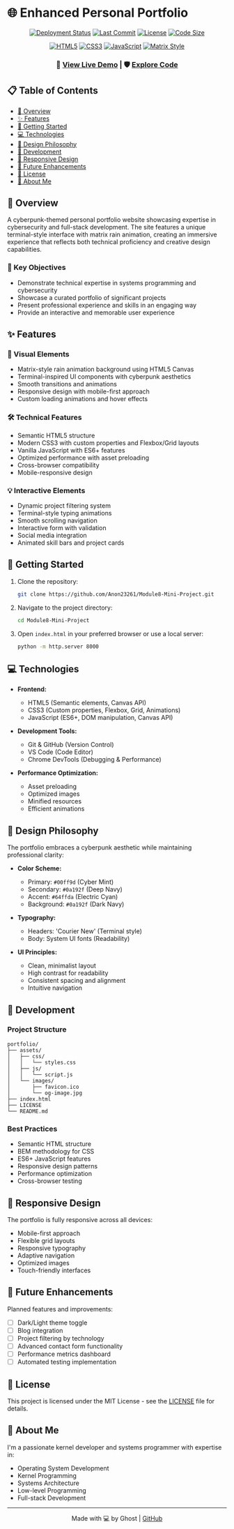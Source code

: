 # 🌐 Enhanced Personal Portfolio

<div align="center">

[![Deployment Status](https://img.shields.io/github/deployments/Anon23261/Module8-Mini-Project/github-pages?label=GitHub%20Pages&logo=github&style=for-the-badge)](https://anon23261.github.io/Module8-Mini-Project/)
[![Last Commit](https://img.shields.io/github/last-commit/Anon23261/Module8-Mini-Project?style=for-the-badge&logo=git&color=blue)](https://github.com/Anon23261/Module8-Mini-Project/commits/main)
[![License](https://img.shields.io/github/license/Anon23261/Module8-Mini-Project?style=for-the-badge&logo=opensourceinitiative&color=green)](LICENSE)
[![Code Size](https://img.shields.io/github/languages/code-size/Anon23261/Module8-Mini-Project?style=for-the-badge&logo=github&color=orange)](https://github.com/Anon23261/Module8-Mini-Project)

[![HTML5](https://img.shields.io/badge/HTML5-E34F26?style=for-the-badge&logo=html5&logoColor=white)](https://developer.mozilla.org/en-US/docs/Web/HTML)
[![CSS3](https://img.shields.io/badge/CSS3-1572B6?style=for-the-badge&logo=css3&logoColor=white)](https://developer.mozilla.org/en-US/docs/Web/CSS)
[![JavaScript](https://img.shields.io/badge/JavaScript-F7DF1E?style=for-the-badge&logo=javascript&logoColor=black)](https://developer.mozilla.org/en-US/docs/Web/JavaScript)
[![Matrix Style](https://img.shields.io/badge/Style-Matrix-success?style=for-the-badge&logo=matrix&logoColor=white)](https://www.matrix.org/)

### 🔐 [View Live Demo](https://anon23261.github.io/Module8-Mini-Project/) | 🛡️ [Explore Code](https://github.com/Anon23261/Module8-Mini-Project)

</div>

## 📋 Table of Contents
- [🌟 Overview](#-overview)
- [✨ Features](#-features)
- [🚀 Getting Started](#-getting-started)
- [💻 Technologies](#-technologies)
- [🎨 Design Philosophy](#-design-philosophy)
- [🔧 Development](#-development)
- [📱 Responsive Design](#-responsive-design)
- [🔮 Future Enhancements](#-future-enhancements)
- [📜 License](#-license)
- [👤 About Me](#-about-me)

## 🌟 Overview

A cyberpunk-themed personal portfolio website showcasing expertise in cybersecurity and full-stack development. The site features a unique terminal-style interface with matrix rain animation, creating an immersive experience that reflects both technical proficiency and creative design capabilities.

### 🎯 Key Objectives
- Demonstrate technical expertise in systems programming and cybersecurity
- Showcase a curated portfolio of significant projects
- Present professional experience and skills in an engaging way
- Provide an interactive and memorable user experience

## ✨ Features

### 🎨 Visual Elements
- Matrix-style rain animation background using HTML5 Canvas
- Terminal-inspired UI components with cyberpunk aesthetics
- Smooth transitions and animations
- Responsive design with mobile-first approach
- Custom loading animations and hover effects

### 🛠️ Technical Features
- Semantic HTML5 structure
- Modern CSS3 with custom properties and Flexbox/Grid layouts
- Vanilla JavaScript with ES6+ features
- Optimized performance with asset preloading
- Cross-browser compatibility
- Mobile-responsive design

### 💡 Interactive Elements
- Dynamic project filtering system
- Terminal-style typing animations
- Smooth scrolling navigation
- Interactive form with validation
- Social media integration
- Animated skill bars and project cards

## 🚀 Getting Started

1. Clone the repository:
   ```bash
   git clone https://github.com/Anon23261/Module8-Mini-Project.git
   ```

2. Navigate to the project directory:
   ```bash
   cd Module8-Mini-Project
   ```

3. Open `index.html` in your preferred browser or use a local server:
   ```bash
   python -m http.server 8000
   ```

## 💻 Technologies

- **Frontend:**
  - HTML5 (Semantic elements, Canvas API)
  - CSS3 (Custom properties, Flexbox, Grid, Animations)
  - JavaScript (ES6+, DOM manipulation, Canvas API)

- **Development Tools:**
  - Git & GitHub (Version Control)
  - VS Code (Code Editor)
  - Chrome DevTools (Debugging & Performance)

- **Performance Optimization:**
  - Asset preloading
  - Optimized images
  - Minified resources
  - Efficient animations

## 🎨 Design Philosophy

The portfolio embraces a cyberpunk aesthetic while maintaining professional clarity:

- **Color Scheme:**
  - Primary: `#00ff9d` (Cyber Mint)
  - Secondary: `#0a192f` (Deep Navy)
  - Accent: `#64ffda` (Electric Cyan)
  - Background: `#0a192f` (Dark Navy)

- **Typography:**
  - Headers: 'Courier New' (Terminal style)
  - Body: System UI fonts (Readability)

- **UI Principles:**
  - Clean, minimalist layout
  - High contrast for readability
  - Consistent spacing and alignment
  - Intuitive navigation

## 🔧 Development

### Project Structure
```
portfolio/
├── assets/
│   ├── css/
│   │   └── styles.css
│   ├── js/
│   │   └── script.js
│   └── images/
│       ├── favicon.ico
│       └── og-image.jpg
├── index.html
├── LICENSE
└── README.md
```

### Best Practices
- Semantic HTML structure
- BEM methodology for CSS
- ES6+ JavaScript features
- Responsive design patterns
- Performance optimization
- Cross-browser testing

## 📱 Responsive Design

The portfolio is fully responsive across all devices:

- Mobile-first approach
- Flexible grid layouts
- Responsive typography
- Adaptive navigation
- Optimized images
- Touch-friendly interfaces

## 🔮 Future Enhancements

Planned features and improvements:

- [ ] Dark/Light theme toggle
- [ ] Blog integration
- [ ] Project filtering by technology
- [ ] Advanced contact form functionality
- [ ] Performance metrics dashboard
- [ ] Automated testing implementation

## 📜 License

This project is licensed under the MIT License - see the [LICENSE](LICENSE) file for details.

## 👤 About Me

I'm a passionate kernel developer and systems programmer with expertise in:

- Operating System Development
- Kernel Programming
- Systems Architecture
- Low-level Programming
- Full-stack Development

---

<div align="center">

Made with 💻 by Ghost | [GitHub](https://github.com/Anon23261)

</div>
